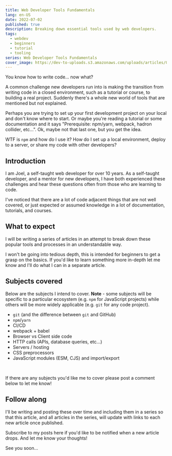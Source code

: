 ```yaml
---
title: Web Developer Tools Fundamentals
lang: en-US
date: 2022-07-02
published: true
description: Breaking down essential tools used by web developers.
tags:
  - webdev
  - beginners
  - tutorial
  - tooling
series: Web Developer Tools Fundamentals
cover_image: https://dev-to-uploads.s3.amazonaws.com/uploads/articles/0shsdmlqtsgxx32s0m9h.jpg
---
```


You know how to write code... now what?

A common challenge new developers run into is making the transition from writing code in a closed environment, such as a tutorial or course, to building a real project. Suddenly there's a whole new world of tools that are mentioned but not explained.

Perhaps you are trying to set up your first development project on your local and don't know where to start. Or maybe you're reading a tutorial or some documentation and it says "Prerequisite: npm/yarn, webpack, hadron collider, etc...". Ok, maybe not that last one, but you get the idea.

WTF is `npm` and how do I use it? How do I set up a local environment, deploy to a server, or share my code with other developers?

## Introduction

I am Joel, a self-taught web developer for over 10 years. As a self-taught developer, and a mentor for new developers, I have both experienced these challenges and hear these questions often from those who are learning to code.

I've noticed that there are a lot of code adjacent things that are not well covered, or just expected or assumed knowledge in a lot of documentation, tutorials, and courses.

## What to expect

I will be writing a series of articles in an attempt to break down these popular tools and processes in an understandable way.

I won't be going into tedious depth, this is intended for beginners to get a grasp on the basics. If you'd like to learn something more in-depth let me know and I'll do what I can in a separate article.

## Subjects covered

Below are the subjects I intend to cover. **Note** - some subjects will be specific to a particular ecosystem (e.g. `npm` for JavaScript projects) while others will be more widely applicable (e.g. `git` for any code project).

* `git` (and the difference between `git` and GitHub)
* `npm`/`yarn`
* CI/CD
* webpack + babel
* Browser vs Client side code
* HTTP calls (APIs, database queries, etc...)
* Servers / hosting
* CSS preprocessors
* JavaScript modules (ESM, CJS) and import/export

<br />

If there are any subjects you'd like me to cover please post a comment below to let me know!

## Follow along

I'll be writing and posting these over time and including them in a series so that this article, and all articles in the series, will update with links to each new article once published.

Subscribe to my posts here if you'd like to be notified when a new article drops. And let me know your thoughts!

See you soon...
